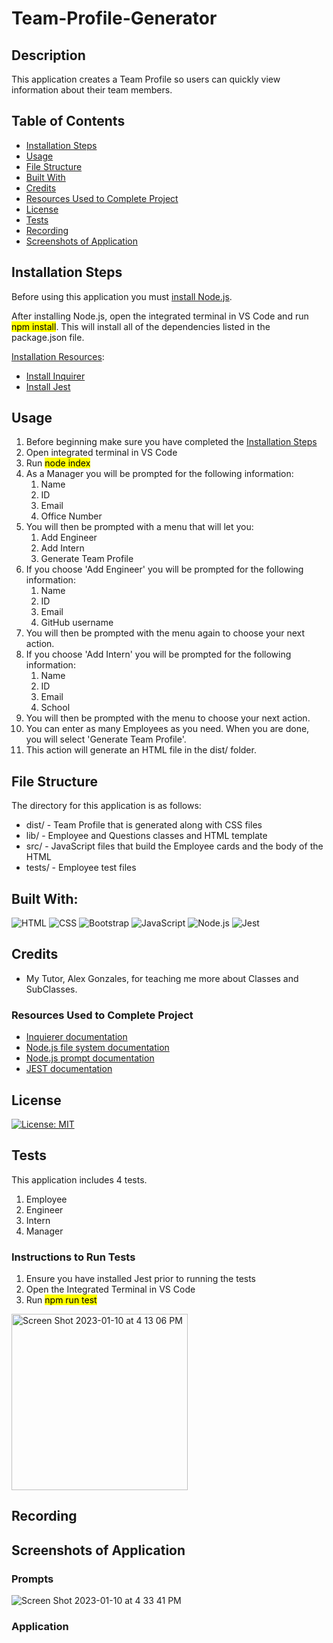 # Team-Profile-Generator

## Description
This application creates a Team Profile so users can quickly view information about their team members. 

## Table of Contents
- [Installation Steps](#installation-steps)
- [Usage](#usage)
- [File Structure](#file-structure)
- [Built With](#built-with)
- [Credits](#credits)
- [Resources Used to Complete Project](#resources-used-to-complete-project)
- [License](#license)
- [Tests](#tests)
- [Recording](#recording)
- [Screenshots of Application](#screenshots-of-application)

## Installation Steps
Before using this application you must [install Node.js](https://nodejs.org/en/).

After installing Node.js, open the integrated terminal in VS Code and run <mark>npm install</mark>.  This will install all of the dependencies listed in the package.json file. 

<u>Installation Resources</u>:
 - [Install Inquirer](https://www.npmjs.com/package/inquirer#installation)
- [Install Jest](https://jestjs.io/docs/getting-started)

## Usage
1. Before beginning make sure you have completed the [Installation Steps](#installation-steps)
2. Open integrated terminal in VS Code
3. Run <mark>node index</mark>
4. As a Manager you will be prompted for the following information: 
    1. Name
    2. ID
    3. Email
    4. Office Number
5. You will then be prompted with a menu that will let you:
    1. Add Engineer
    2. Add Intern
    3. Generate Team Profile
6. If you choose 'Add Engineer' you will be prompted for the following information:
    1. Name
    2. ID
    3. Email
    4. GitHub username
7. You will then be prompted with the menu again to choose your next action.
8. If you choose 'Add Intern' you will be prompted for the following information:
    1. Name
    2. ID
    3. Email
    4. School
9. You will then be prompted with the menu to choose your next action. 
10.  You can enter as many Employees as you need. When you are done, you will select 'Generate Team Profile'.
11. This action will generate an HTML file in the dist/ folder.  

## File Structure
The directory for this application is as follows:
 - dist/ - Team Profile that is generated along with CSS files
 - lib/ - Employee and Questions classes and HTML template
 - src/ - JavaScript files that build the Employee cards and the body of the HTML
 - tests/ - Employee test files

## Built With:
![HTML](https://img.shields.io/badge/HTML5-E34F26?style=for-the-badge&logo=html5&logoColor=white) ![CSS](https://img.shields.io/badge/CSS3-1572B6?style=for-the-badge&logo=css3&logoColor=white) ![Bootstrap](https://img.shields.io/badge/Bootstrap-563D7C?style=for-the-badge&logo=bootstrap&logoColor=white) ![JavaScript](https://img.shields.io/badge/JavaScript-323330?style=for-the-badge&logo=javascript&logoColor=F7DF1E) ![Node.js](https://img.shields.io/badge/Node.js-339933?style=for-the-badge&logo=nodedotjs&logoColor=white) ![Jest](https://img.shields.io/badge/Jest-C21325?style=for-the-badge&logo=jest&logoColor=white) 

## Credits
- My Tutor, Alex Gonzales, for teaching me more about Classes and SubClasses.

### Resources Used to Complete Project
- [Inquierer documentation](https://www.npmjs.com/package/inquirer#documentation)
- [Node.js file system documentation](https://nodejs.dev/en/api/v19/fs/)
- [Node.js prompt documentation](https://nodejs.org/en/knowledge/command-line/how-to-prompt-for-command-line-input/)
- [JEST documentation](https://jestjs.io/docs/getting-started)

## License
[![License: MIT](https://img.shields.io/badge/License-MIT-yellow.svg)](https://opensource.org/licenses/MIT)

## Tests
This application includes 4 tests.

1. Employee
2. Engineer
3. Intern
4. Manager

### Instructions to Run Tests
1. Ensure you have installed Jest prior to running the tests
2. Open the Integrated Terminal in VS Code
3. Run <mark>npm run test</mark>

<img width="282" alt="Screen Shot 2023-01-10 at 4 13 06 PM" src="https://user-images.githubusercontent.com/107971753/211673834-d850f08f-59c0-4b43-a85c-92a5529fd18d.png">



## Recording

## Screenshots of Application

### Prompts
![Screen Shot 2023-01-10 at 4 33 41 PM](https://user-images.githubusercontent.com/107971753/211676749-8011e83b-f5f8-4994-90fe-59cea3f3ce25.png)

### Application 

